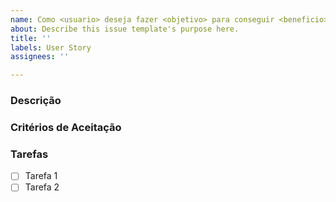 ```yaml
---
name: Como <usuario> deseja fazer <objetivo> para conseguir <beneficio>
about: Describe this issue template's purpose here.
title: ''
labels: User Story
assignees: ''

---
```


### Descrição

### Critérios de Aceitação

### Tarefas
 - [  ] Tarefa 1
 - [  ] Tarefa 2
